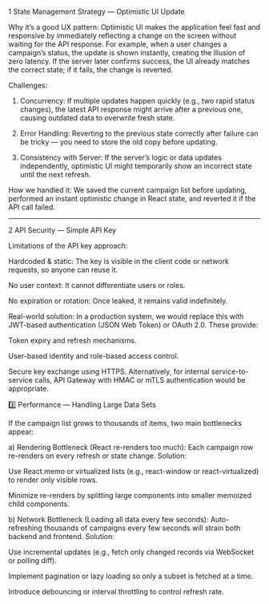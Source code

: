 1️ State Management Strategy — Optimistic UI Update

Why it’s a good UX pattern:
Optimistic UI makes the application feel fast and responsive by immediately reflecting a change on the screen without waiting for the API response.
For example, when a user changes a campaign’s status, the update is shown instantly, creating the illusion of zero latency.
If the server later confirms success, the UI already matches the correct state; if it fails, the change is reverted.

Challenges:

1) Concurrency: If multiple updates happen quickly (e.g., two rapid status changes), the latest API response might arrive after a previous one, causing outdated data to overwrite fresh state.

2) Error Handling: Reverting to the previous state correctly after failure can be tricky — you need to store the old copy before updating.

3) Consistency with Server: If the server’s logic or data updates independently, optimistic UI might temporarily show an incorrect state until the next refresh.

How we handled it:
We saved the current campaign list before updating, performed an instant optimistic change in React state, and reverted it if the API call failed.

----------------------------------------------------------------------------------------------------------------------------------

2️ API Security — Simple API Key

Limitations of the API key approach:

Hardcoded & static: The key is visible in the client code or network requests, so anyone can reuse it.

No user context: It cannot differentiate users or roles.

No expiration or rotation: Once leaked, it remains valid indefinitely.

Real-world solution:
In a production system, we would replace this with JWT-based authentication (JSON Web Token) or OAuth 2.0.
These provide:

Token expiry and refresh mechanisms.

User-based identity and role-based access control.

Secure key exchange using HTTPS.
Alternatively, for internal service-to-service calls, API Gateway with HMAC or mTLS authentication would be appropriate.

3️⃣ Performance — Handling Large Data Sets

If the campaign list grows to thousands of items, two main bottlenecks appear:

a) Rendering Bottleneck (React re-renders too much):
Each campaign row re-renders on every refresh or state change.
Solution:

Use React.memo or virtualized lists (e.g., react-window or react-virtualized) to render only visible rows.

Minimize re-renders by splitting large components into smaller memoized child components.

b) Network Bottleneck (Loading all data every few seconds):
Auto-refreshing thousands of campaigns every few seconds will strain both backend and frontend.
Solution:

Use incremental updates (e.g., fetch only changed records via WebSocket or polling diff).

Implement pagination or lazy loading so only a subset is fetched at a time.

Introduce debouncing or interval throttling to control refresh rate.